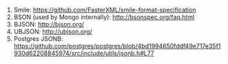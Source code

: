 1. Smile: https://github.com/FasterXML/smile-format-specification
2. BSON (used by Mongo internally): http://bsonspec.org/faq.html
3. BJSON: http://bjson.org/
4. UBJSON: http://ubjson.org/
5. Postgres JSONB: https://github.com/postgres/postgres/blob/4bd1994650fddf49e717e35f1930d62208845974/src/include/utils/jsonb.h#L77
